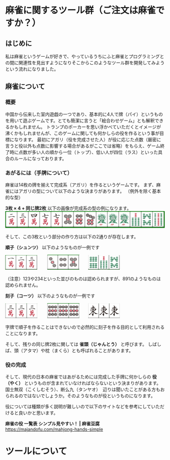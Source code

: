 # 麻雀に関するツール群（ご注文は麻雀ですか？）

## はじめに

私は麻雀というゲームが好きで、やっているうちにふと麻雀とプログラミングとの間に関連性を見出すようになりそこからこのようなツール群を開発してみようという流れになりました。

## 麻雀について

### 概要

中国から伝来した室内遊戯の一つであり、基本的に4人で牌（パイ）というものを用いて遊ぶゲームです。とても簡潔に言うと「絵合わせゲーム」とも解釈できるかもしれません。
トランプのポーカーを思い浮かべていただくとイメージが沸くかもしれませんが、このゲームに関しても何かしらの役を作るという事が目標になります。
最初にアガリ（役を完成させた人）が役に応じた点数（厳密に言うと役以外も点数に影響する場合があるがここでは省略）をもらえ、ゲーム終了時に点数が多い人の順から一位（トップ）、低い人が四位（ラス）といった具合のルールになっております。

### あがるには（手牌について）

麻雀は14枚の牌を揃えて完成系（アガリ）を作るというゲームです。
まず、麻雀にはアガリの型について以下のような決まりがあります。
（例外を除く基本的な型）

**3枚 × 4 + 同じ牌2枚**
以下の画像が完成系の型の例になります。
![tepai14sample](./images/readme/tepai14sample.png)

そして、この3枚という部分の作り方は以下の2通りが存在します。

**順子（シュンツ）**
以下のようなものが一例です

<img src="./images/readme/shuntsu_manzu.png" width="20%"> 　　<img src="./images/readme/shuntsu_pinzu.png" width="20%">　　<img src="./images/readme/shuntsu_souzu.png" width="20%">

（注意）123や234といった並びのものは認められますが、891のようなものは認められません。

**刻子（コーツ）**
以下のようなものが一例です

<img src="./images/readme/kotsu_manzu.png" width="20%"> 　　<img src="./images/readme/kotsu_pinzu.png" width="20%">　　<img src="./images/readme/kotsu_jipai.png" width="20%">

字牌で順子を作ることはできないので必然的に刻子を作る目的として利用されることになります。

そして、残りの同じ牌2枚に関しては **雀頭（じゃんとう）** と呼びます。
しばしば、頭（アタマ）や枕（まくら）とも呼ばれることがあります。

### 役の完成

そして、現代の日本の麻雀ではあがるためには完成した手牌に何かしらの **役（やく）** というものが含まれていなければならないという決まりがあります。
国士無双（こくしむそう）、断么九（タンヤオ）　辺りは聞いたことがある方もおられるのではないでしょうか。そのようなものが役というものになります。

役については種類が多く説明が難しいので以下のサイトなどを参考にしていただけると良いかと思います。

**麻雀の役 一覧表 シンプル見やすい！ | 麻雀豆腐**
<https://majandofu.com/mahjong-hands-simple>

# ツールについて

